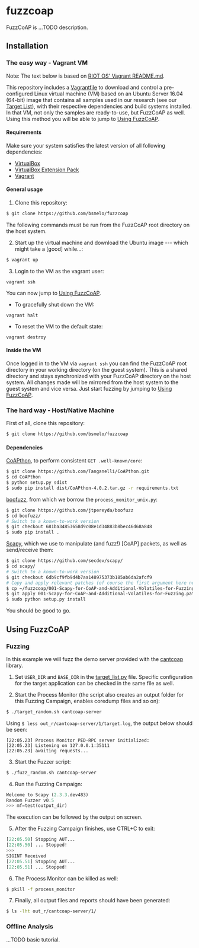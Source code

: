 # fuzzcoap
FuzzCoAP is ...TODO description.

## Installation
### The easy way - Vagrant VM
Note: The text below is based on [RIOT OS' Vagrant README.md](https://github.com/RIOT-OS/RIOT/blob/2018.04-branch/dist/tools/vagrant/README.md).

This repository includes a [Vagrantfile](Vagrantfile) to download and control a pre-configured Linux virtual machine (VM) based on an Ubuntu Server 16.04 (64-bit) image that contains all samples used in our research (see our [Target List](target_list.py)), with their respective dependencies and build systems installed. In that VM, not only the samples are ready-to-use, but FuzzCoAP as well. Using this method you will be able to jump to [Using FuzzCoAP](#using-fuzzcoap).

#### Requirements
Make sure your system satisfies the latest version of all following dependencies:
* [VirtualBox](https://www.virtualbox.org/wiki/Downloads)
* [VirtualBox Extension Pack](https://www.virtualbox.org/wiki/Downloads)
* [Vagrant](https://www.vagrantup.com/downloads.html)

#### General usage
1. Clone this repository:
```sh
$ git clone https://github.com/bsmelo/fuzzcoap
```
The following commands must be run from the FuzzCoAP root directory on the host system.


2. Start up the virtual machine and download the Ubuntu image --- which might take a [good] while...:
```sh
$ vagrant up
```

3. Login to the VM as the vagrant user:
```
vagrant ssh
```

You can now jump to [Using FuzzCoAP](#using-fuzzcoap).

- To gracefully shut down the VM:
```
vagrant halt
```

- To reset the VM to the default state:
```
vagrant destroy
```

#### Inside the VM
Once logged in to the VM via `vagrant ssh` you can find the FuzzCoAP root directory in your working directory (on the guest system). This is a shared directory and stays synchronized with your FuzzCoAP directory on the host system. All changes made will be mirrored from the host system to the guest system and vice versa. Just start fuzzing by jumping to [Using FuzzCoAP](#using-fuzzcoap).


### The hard way - Host/Native Machine
First of all, clone this repository:
```sh
$ git clone https://github.com/bsmelo/fuzzcoap
```

#### Dependencies
[CoAPthon](https://github.com/Tanganelli/CoAPthon), to perform consistent `GET .well-known/core`:
```sh
$ git clone https://github.com/Tanganelli/CoAPthon.git
$ cd CoAPthon
$ python setup.py sdist
$ sudo pip install dist/CoAPthon-4.0.2.tar.gz -r requirements.txt
```
[boofuzz](https://github.com/jtpereyda/boofuzz), from which we borrow the `process_monitor_unix.py`:
```sh
$ git clone https://github.com/jtpereyda/boofuzz
$ cd boofuzz/
# Switch to a known-to-work version
$ git checkout 681ba34853658d9c08e1d34883b8bec46d68a848
$ sudo pip install .
```
[Scapy](https://github.com/secdev/scapy/), which we use to manipulate (and fuzz!) \[CoAP\] packets, as well as send/receive them:
```sh
$ git clone https://github.com/secdev/scapy/
$ cd scapy/
# Switch to a known-to-work version
$ git checkout 6db9cf9fb9d4b7aa148975373b185ab6da2afcf9
# Copy and apply relevant patches (of course the first argument here needs to be changed accordingly)
$ cp ~/fuzzcoap/001-Scapy-for-CoAP-and-Additional-Volatiles-for-Fuzzing.patch .
$ git apply 001-Scapy-for-CoAP-and-Additional-Volatiles-for-Fuzzing.patch
$ sudo python setup.py install
```

You should be good to go.



## Using FuzzCoAP
### Fuzzing
In this example we will fuzz the demo server provided with the [cantcoap](https://github.com/staropram/cantcoap) library.

1. Set `USER_DIR` and `BASE_DIR` in the [target_list.py](target_list.py) file. Specific configuration for the target application can be checked in the same file as well.

2. Start the Process Monitor (the script also creates an output folder for this Fuzzing Campaign, enables coredump files and so on):
```sh
$ ./target_random.sh cantcoap-server
```

Using `$ less out_r/cantcoap-server/1/target.log`, the output below should be seen:
```
[22:05.23] Process Monitor PED-RPC server initialized:
[22:05.23] Listening on 127.0.0.1:35111
[22:05.23] awaiting requests...
```

3. Start the Fuzzer script:
```sh
$ ./fuzz_random.sh cantcoap-server
```

4. Run the Fuzzing Campaign:
```python
Welcome to Scapy (2.3.3.dev483)
Random Fuzzer v0.5
>>> mf=test(output_dir)
```

The execution can be followed by the output on screen.

5. After the Fuzzing Campaign finishes, use CTRL+C to exit:
```python
[22:05.50] Stopping AUT...
[22:05.50] ... Stopped!
>>> 
SIGINT Received
[22:05.51] Stopping AUT...
[22:05.51] ... Stopped!
```

6. The Process Monitor can be killed as well:
```sh
$ pkill -f process_monitor
```

7. Finally, all output files and reports should have been generated:
```sh
$ ls -lht out_r/cantcoap-server/1/
```

### Offline Analysis
...TODO basic tutorial.